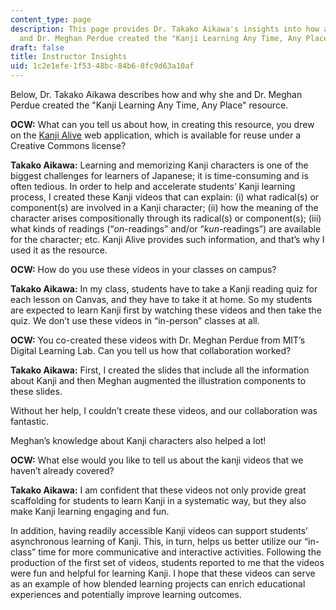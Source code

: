 ```yaml
---
content_type: page
description: This page provides Dr. Takako Aikawa's insights into how and why she
  and Dr. Meghan Perdue created the "Kanji Learning Any Time, Any Place" resource.
draft: false
title: Instructor Insights
uid: 1c2e1efe-1f53-48bc-84b6-8fc9d63a10af
---
```

Below, Dr. Takako Aikawa describes how and why she and Dr. Meghan Perdue created the "Kanji Learning Any Time, Any Place" resource.

**OCW:** What can you tell us about how, in creating this resource, you drew on the [Kanji Alive](https://kanjialive.com/) web application, which is available for reuse under a Creative Commons license?

**Takako Aikawa:** Learning and memorizing Kanji characters is one of the biggest challenges for learners of Japanese; it is time-consuming and is often tedious. In order to help and accelerate students’ Kanji learning process, I created these Kanji videos that can explain: (i) what radical(s) or component(s) are involved in a Kanji character; (ii) how the meaning of the character arises compositionally through its radical(s) or component(s); (iii) what kinds of readings (“*on*\-readings” and/or “*kun*\-readings”) are available for the character; etc. Kanji Alive provides such information, and that’s why I used it as the resource.

**OCW:** How do you use these videos in your classes on campus?

**Takako Aikawa:** In my class, students have to take a Kanji reading quiz for each lesson on Canvas, and they have to take it at home. So my students are expected to learn Kanji first by watching these videos and then take the quiz. We don’t use these videos in “in-person” classes at all.

**OCW:** You co-created these videos with Dr. Meghan Perdue from MIT’s Digital Learning Lab. Can you tell us how that collaboration worked?

**Takako Aikawa:** First, I created the slides that include all the information about Kanji and then Meghan augmented the illustration components to these slides.

Without her help, I couldn’t create these videos, and our collaboration was fantastic.

Meghan’s knowledge about Kanji characters also helped a lot!

**OCW:** What else would you like to tell us about the kanji videos that we haven’t already covered?

**Takako Aikawa:** I am confident that these videos not only provide great scaffolding for students to learn Kanji in a systematic way, but they also make Kanji learning engaging and fun.

In addition, having readily accessible Kanji videos can support students’ asynchronous learning of Kanji. This, in turn, helps us better utilize our “in-class” time for more communicative and interactive activities. Following the production of the first set of videos, students reported to me that the videos were fun and helpful for learning Kanji. I hope that these videos can serve as an example of how blended learning projects can enrich educational experiences and potentially improve learning outcomes.